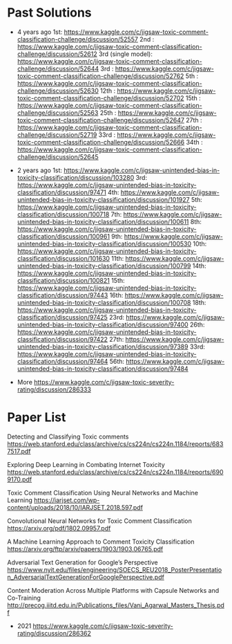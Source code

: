 # Past Solutions
* 4 years ago
1st: https://www.kaggle.com/c/jigsaw-toxic-comment-classification-challenge/discussion/52557
2nd : https://www.kaggle.com/c/jigsaw-toxic-comment-classification-challenge/discussion/52612
3rd (single model): https://www.kaggle.com/c/jigsaw-toxic-comment-classification-challenge/discussion/52644
3rd : https://www.kaggle.com/c/jigsaw-toxic-comment-classification-challenge/discussion/52762
5th : https://www.kaggle.com/c/jigsaw-toxic-comment-classification-challenge/discussion/52630
12th : https://www.kaggle.com/c/jigsaw-toxic-comment-classification-challenge/discussion/52702
15th : https://www.kaggle.com/c/jigsaw-toxic-comment-classification-challenge/discussion/52563
25th : https://www.kaggle.com/c/jigsaw-toxic-comment-classification-challenge/discussion/52647
27th : https://www.kaggle.com/c/jigsaw-toxic-comment-classification-challenge/discussion/52719
33rd : https://www.kaggle.com/c/jigsaw-toxic-comment-classification-challenge/discussion/52666
34th : https://www.kaggle.com/c/jigsaw-toxic-comment-classification-challenge/discussion/52645

* 2 years ago
1st: https://www.kaggle.com/c/jigsaw-unintended-bias-in-toxicity-classification/discussion/103280
3rd: https://www.kaggle.com/c/jigsaw-unintended-bias-in-toxicity-classification/discussion/97471
4th: https://www.kaggle.com/c/jigsaw-unintended-bias-in-toxicity-classification/discussion/101927
5th: https://www.kaggle.com/c/jigsaw-unintended-bias-in-toxicity-classification/discussion/100718
7th: https://www.kaggle.com/c/jigsaw-unintended-bias-in-toxicity-classification/discussion/100611
8th: https://www.kaggle.com/c/jigsaw-unintended-bias-in-toxicity-classification/discussion/100961
9th: https://www.kaggle.com/c/jigsaw-unintended-bias-in-toxicity-classification/discussion/100530
10th: https://www.kaggle.com/c/jigsaw-unintended-bias-in-toxicity-classification/discussion/101630
11th: https://www.kaggle.com/c/jigsaw-unintended-bias-in-toxicity-classification/discussion/100799
14th: https://www.kaggle.com/c/jigsaw-unintended-bias-in-toxicity-classification/discussion/100821
15th: https://www.kaggle.com/c/jigsaw-unintended-bias-in-toxicity-classification/discussion/97443
16th: https://www.kaggle.com/c/jigsaw-unintended-bias-in-toxicity-classification/discussion/100708
18th: https://www.kaggle.com/c/jigsaw-unintended-bias-in-toxicity-classification/discussion/97425
23rd: https://www.kaggle.com/c/jigsaw-unintended-bias-in-toxicity-classification/discussion/97400
26th: https://www.kaggle.com/c/jigsaw-unintended-bias-in-toxicity-classification/discussion/97422
27th: https://www.kaggle.com/c/jigsaw-unintended-bias-in-toxicity-classification/discussion/97389
33rd: https://www.kaggle.com/c/jigsaw-unintended-bias-in-toxicity-classification/discussion/97464
56th: https://www.kaggle.com/c/jigsaw-unintended-bias-in-toxicity-classification/discussion/97484

* More
https://www.kaggle.com/c/jigsaw-toxic-severity-rating/discussion/286333



# Paper List
Detecting and Classifying Toxic comments
https://web.stanford.edu/class/archive/cs/cs224n/cs224n.1184/reports/6837517.pdf

Exploring Deep Learning in Combating Internet Toxicity
https://web.stanford.edu/class/archive/cs/cs224n/cs224n.1184/reports/6909170.pdf

Toxic Comment Classification Using Neural Networks and Machine Learning
https://iarjset.com/wp-content/uploads/2018/10/IARJSET.2018.597.pdf

Convolutional Neural Networks for Toxic Comment Classification
https://arxiv.org/pdf/1802.09957.pdf

A Machine Learning Approach to Comment Toxicity Classification
https://arxiv.org/ftp/arxiv/papers/1903/1903.06765.pdf

Adversarial Text Generation for Google’s Perspective
https://www.nyit.edu/files/engineering/SOECS_REU2018_PosterPresentation_AdversarialTextGenerationForGooglePerspective.pdf

Content Moderation Across Multiple Platforms with Capsule Networks and Co-Training
http://precog.iiitd.edu.in/Publications_files/Vani_Agarwal_Masters_Thesis.pdf

* 2021
https://www.kaggle.com/c/jigsaw-toxic-severity-rating/discussion/286362
